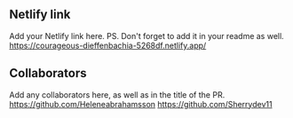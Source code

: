 ## Netlify link

Add your Netlify link here.
PS. Don't forget to add it in your readme as well.
https://courageous-dieffenbachia-5268df.netlify.app/

## Collaborators

Add any collaborators here, as well as in the title of the PR.
https://github.com/Heleneabrahamsson
https://github.com/Sherrydev11
